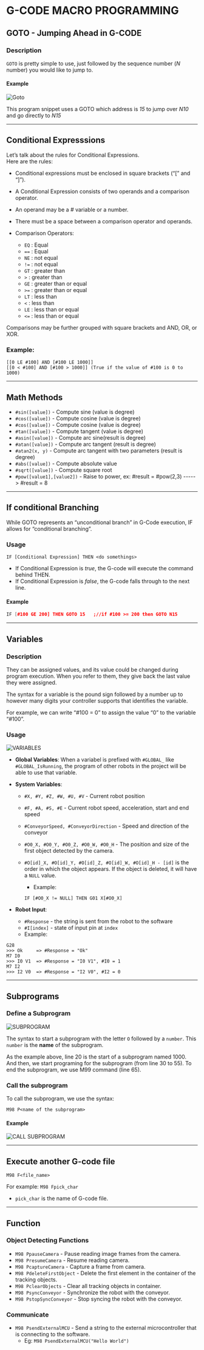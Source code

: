 # G-CODE MACRO PROGRAMMING

## GOTO - Jumping Ahead in G-CODE

### Description

`GOTO` is pretty simple to use, just followed by the sequence number (*N* number) you would like to jump to.

#### Example

![Goto](https://raw.githubusercontent.com/deltaxrobot/Delta-X-Docs/master/docs/images/GOTO.png)

This program snippet uses a GOTO which address is *15* to jump over *N10* and go directly to *N15*

---

## Conditional Expresssions

Let’s talk about the rules for Conditional Expressions.  
Here are the rules:

* Conditional expressions must be enclosed in square brackets (“[” and “]”).
* A Conditional Expression consists of two operands and a comparison operator.
* An operand may be a # variable or a number.
* There must be a space between a comparison operator and operands.
* Comparison Operators:

    * `EQ` : Equal
    * `==` : Equal
    * `NE` : not equal
    * `!=` : not equal
    * `GT` : greater than
    * `>`  : greater than
    * `GE` : greater than or equal
    * `>=` : greater than or equal
    * `LT` : less than
    * `<`  : less than
    * `LE` : less than or equal
    * `<=` : less than or equal

Comparisons may be further grouped with square brackets and AND, OR, or XOR.

### Example:

```
[[0 LE #100] AND [#100 LE 1000]] 
[[0 < #100] AND [#100 > 1000]] (True if the value of #100 is 0 to 1000)
```

---

## Math Methods

* `#sin([value])`  - Compute sine (value is degree)
* `#cos([value])`  - Compute cosine (value is degree)
* `#cos([value])`  - Compute cosine (value is degree)
* `#tan([value])`  - Compute tangent (value is degree)
* `#asin([value])` - Compute arc sine(result is degree)
* `#atan([value])` - Compute arc tangent (result is degree)
* `#atan2(x, y)`   - Compute arc tangent with two parameters (result is degree)
* `#abs([value])` - Compute absolute value
* `#sqrt([value])` - Compute square root
* `#pow([value1],[value2])` - Raise to power, ex: #result = #pow(2,3) -----> #result = 8

---

## If conditional Branching

While GOTO represents an “unconditional branch” in G-Code execution, IF allows for “conditional branching”. 

### Usage

```
IF [Conditional Expression] THEN <do somethings>
```

* If Conditional Expression is *true*, the G-code will execute the command behind THEN.
* If Conditional Expression is *false*, the G-code falls through to the next line.

#### Example

```c++
IF [#100 GE 200] THEN GOTO 15   ;//if #100 >= 200 then GOTO N15
```

---

## Variables

### Description

They can be assigned values, and its value could be changed during program execution. When you refer to them, they give back the last value they were assigned.

The syntax for a variable is the pound sign followed by a number up to however many digits your controller supports that identifies the variable.

For example, we can write “#100 = 0” to assign the value “0” to the variable “#100”.

### Usage

![VARIABLES](https://raw.githubusercontent.com/deltaxrobot/Delta-X-Docs/master/docs/images/VARIABLES.png)

* **Global Variables**: When a variabel is prefixed with `#GLOBAL_` like `#GLOBAL_IsRunning`, the program of other robots in the project will be able to use that variable.
* **System Variables**:

    - `#X, #Y, #Z, #W, #U, #V` - Current robot position
    - `#F, #A, #S, #E` - Current robot speed, acceleration, start and end speed
    - `#ConveyorSpeed, #ConveyorDirection` - Speed and direction of the conveyor
    - `#O0_X, #O0_Y, #O0_Z, #O0_W, #O0_H` - The position and size of the first object detected by the camera.
    - `#O[id]_X, #O[id]_Y, #O[id]_Z, #O[id]_W, #O[id]_H - [id]` is the order in which the object appears. If the object is deleted, it will have a `NULL` value. 
        - Example:

        ```
        IF [#O0_X != NULL] THEN G01 X[#O0_X]
        ```

* **Robot Input**:
    * `#Response` - the string is sent from the robot to the software
    * `#I[index]` - state of input pin at `index`
    * Example:

```
G28
>>> Ok     => #Response = "Ok"
M7 I0
>>> I0 V1  => #Response = "I0 V1", #I0 = 1
M7 I2
>>> I2 V0  => #Response = "I2 V0", #I2 = 0
```

---

## Subprograms

### Define a Subprogram

![SUBPROGRAM](https://raw.githubusercontent.com/deltaxrobot/Delta-X-Docs/master/docs/images/subprogram.png)

The syntax to start a subprogram with the letter `O` followed by a `number`. This `number` is the **name** of the subprogram.

As the example above, line 20 is the start of a subprogram named 1000. And then, we start programing for the subprogram (from line 30 to 55). To end the subprogram, we use M99 command (line 65).

### Call the subprogram

To call the subprogram, we use the syntax: 
```
M98 P<name of the subprogram> 
```
#### Example

![CALL SUBPROGRAM](https://raw.githubusercontent.com/deltaxrobot/Delta-X-Docs/master/docs/images/subprogram2.png)

---

## Execute another G-code file

```
M98 F<file_name>
```

For example: `M98 Fpick_char`

* `pick_char` is the name of G-code file.

---

## Function

### Object Detecting Functions

* `M98 PpauseCamera` - Pause reading image frames from the camera.
* `M98 PresumeCamera` - Resume reading camera.
* `M98 PcaptureCamera` - Capture a frame from camera.
* `M98 PdeleteFirstObject` - Delete the first element in the container of the tracking objects.
* `M98 PclearObjects` - Clear all tracking objects in container.
* `M98 PsyncConveyor` - Synchronize the robot with the conveyor.
* `M98 PstopSyncConveyor` - Stop syncing the robot with the conveyor.

### Communicate

* `M98 PsendExternalMCU` - Send a string to the external microcontroller that is connecting to the software.
    * Eg: `M98 PsendExternalMCU("Hello World")`